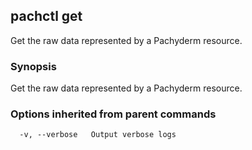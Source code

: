 ## pachctl get

Get the raw data represented by a Pachyderm resource.

### Synopsis


Get the raw data represented by a Pachyderm resource.

### Options inherited from parent commands

```
  -v, --verbose   Output verbose logs
```

